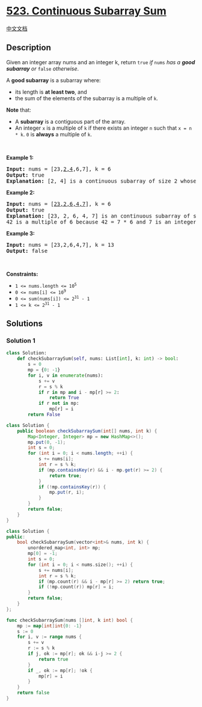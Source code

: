 # [523. Continuous Subarray Sum](https://leetcode.com/problems/continuous-subarray-sum)

[中文文档](/solution/0500-0599/0523.Continuous%20Subarray%20Sum/README.md)

<!-- tags:Array,Hash Table,Math,Prefix Sum -->

## Description

<p>Given an integer array nums and an integer k, return <code>true</code> <em>if </em><code>nums</code><em> has a <strong>good subarray</strong> or </em><code>false</code><em> otherwise</em>.</p>

<p>A <strong>good subarray</strong> is a subarray where:</p>

<ul>
	<li>its length is <strong>at least two</strong>, and</li>
	<li>the sum of the elements of the subarray is a multiple of <code>k</code>.</li>
</ul>

<p><strong>Note</strong> that:</p>

<ul>
	<li>A <strong>subarray</strong> is a contiguous part of the array.</li>
	<li>An integer <code>x</code> is a multiple of <code>k</code> if there exists an integer <code>n</code> such that <code>x = n * k</code>. <code>0</code> is <strong>always</strong> a multiple of <code>k</code>.</li>
</ul>

<p>&nbsp;</p>
<p><strong class="example">Example 1:</strong></p>

<pre>
<strong>Input:</strong> nums = [23,<u>2,4</u>,6,7], k = 6
<strong>Output:</strong> true
<strong>Explanation:</strong> [2, 4] is a continuous subarray of size 2 whose elements sum up to 6.
</pre>

<p><strong class="example">Example 2:</strong></p>

<pre>
<strong>Input:</strong> nums = [<u>23,2,6,4,7</u>], k = 6
<strong>Output:</strong> true
<strong>Explanation:</strong> [23, 2, 6, 4, 7] is an continuous subarray of size 5 whose elements sum up to 42.
42 is a multiple of 6 because 42 = 7 * 6 and 7 is an integer.
</pre>

<p><strong class="example">Example 3:</strong></p>

<pre>
<strong>Input:</strong> nums = [23,2,6,4,7], k = 13
<strong>Output:</strong> false
</pre>

<p>&nbsp;</p>
<p><strong>Constraints:</strong></p>

<ul>
	<li><code>1 &lt;= nums.length &lt;= 10<sup>5</sup></code></li>
	<li><code>0 &lt;= nums[i] &lt;= 10<sup>9</sup></code></li>
	<li><code>0 &lt;= sum(nums[i]) &lt;= 2<sup>31</sup> - 1</code></li>
	<li><code>1 &lt;= k &lt;= 2<sup>31</sup> - 1</code></li>
</ul>

## Solutions

### Solution 1

<!-- tabs:start -->

```python
class Solution:
    def checkSubarraySum(self, nums: List[int], k: int) -> bool:
        s = 0
        mp = {0: -1}
        for i, v in enumerate(nums):
            s += v
            r = s % k
            if r in mp and i - mp[r] >= 2:
                return True
            if r not in mp:
                mp[r] = i
        return False
```

```java
class Solution {
    public boolean checkSubarraySum(int[] nums, int k) {
        Map<Integer, Integer> mp = new HashMap<>();
        mp.put(0, -1);
        int s = 0;
        for (int i = 0; i < nums.length; ++i) {
            s += nums[i];
            int r = s % k;
            if (mp.containsKey(r) && i - mp.get(r) >= 2) {
                return true;
            }
            if (!mp.containsKey(r)) {
                mp.put(r, i);
            }
        }
        return false;
    }
}
```

```cpp
class Solution {
public:
    bool checkSubarraySum(vector<int>& nums, int k) {
        unordered_map<int, int> mp;
        mp[0] = -1;
        int s = 0;
        for (int i = 0; i < nums.size(); ++i) {
            s += nums[i];
            int r = s % k;
            if (mp.count(r) && i - mp[r] >= 2) return true;
            if (!mp.count(r)) mp[r] = i;
        }
        return false;
    }
};
```

```go
func checkSubarraySum(nums []int, k int) bool {
	mp := map[int]int{0: -1}
	s := 0
	for i, v := range nums {
		s += v
		r := s % k
		if j, ok := mp[r]; ok && i-j >= 2 {
			return true
		}
		if _, ok := mp[r]; !ok {
			mp[r] = i
		}
	}
	return false
}
```

<!-- tabs:end -->

<!-- end -->

